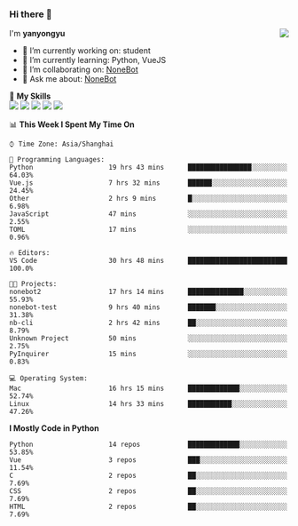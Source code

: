 ### Hi there 👋

<a href="#">
  <img align="right" src="https://github-readme-stats.vercel.app/api?username=yanyongyu&count_private=true&show_icons=true" />
</a>

I'm **yanyongyu**

- 🔭 I’m currently working on: student
- 🌱 I’m currently learning: Python, VueJS
- 👯 I’m collaborating on: [NoneBot](https://github.com/nonebot)
- 💬 Ask me about: [NoneBot](https://github.com/nonebot)

🌟 **My Skills**  
![](https://img.shields.io/badge/-Python-3e74a2?style=flat-square&logo=Python&logoColor=fff)
![](https://img.shields.io/badge/-Vue-4fc08d?style=flat-square&logo=Vue.js&logoColor=fff)
![](https://img.shields.io/badge/-Node.js-339933?style=flat-square&logo=Node.js&logoColor=fff)
![](https://img.shields.io/badge/-Docker-2496ED?style=flat-square&logo=Docker&logoColor=fff)
![](https://img.shields.io/badge/-Linux-000000?style=flat-square&logo=Linux&logoColor=fff)

<!--START_SECTION:waka-->
📊 **This Week I Spent My Time On** 

```text
⌚︎ Time Zone: Asia/Shanghai

💬 Programming Languages: 
Python                   19 hrs 43 mins      ████████████████░░░░░░░░░   64.03% 
Vue.js                   7 hrs 32 mins       ██████░░░░░░░░░░░░░░░░░░░   24.45% 
Other                    2 hrs 9 mins        █░░░░░░░░░░░░░░░░░░░░░░░░   6.98% 
JavaScript               47 mins             ░░░░░░░░░░░░░░░░░░░░░░░░░   2.55% 
TOML                     17 mins             ░░░░░░░░░░░░░░░░░░░░░░░░░   0.96%

🔥 Editors: 
VS Code                  30 hrs 48 mins      █████████████████████████   100.0%

🐱‍💻 Projects: 
nonebot2                 17 hrs 14 mins      ██████████████░░░░░░░░░░░   55.93% 
nonebot-test             9 hrs 40 mins       ███████░░░░░░░░░░░░░░░░░░   31.38% 
nb-cli                   2 hrs 42 mins       ██░░░░░░░░░░░░░░░░░░░░░░░   8.79% 
Unknown Project          50 mins             ░░░░░░░░░░░░░░░░░░░░░░░░░   2.75% 
PyInquirer               15 mins             ░░░░░░░░░░░░░░░░░░░░░░░░░   0.83%

💻 Operating System: 
Mac                      16 hrs 15 mins      █████████████░░░░░░░░░░░░   52.74% 
Linux                    14 hrs 33 mins      ███████████░░░░░░░░░░░░░░   47.26%

```

**I Mostly Code in Python** 

```text
Python                   14 repos            █████████████░░░░░░░░░░░░   53.85% 
Vue                      3 repos             ███░░░░░░░░░░░░░░░░░░░░░░   11.54% 
C                        2 repos             ██░░░░░░░░░░░░░░░░░░░░░░░   7.69% 
CSS                      2 repos             ██░░░░░░░░░░░░░░░░░░░░░░░   7.69% 
HTML                     2 repos             ██░░░░░░░░░░░░░░░░░░░░░░░   7.69%

```



<!--END_SECTION:waka-->
